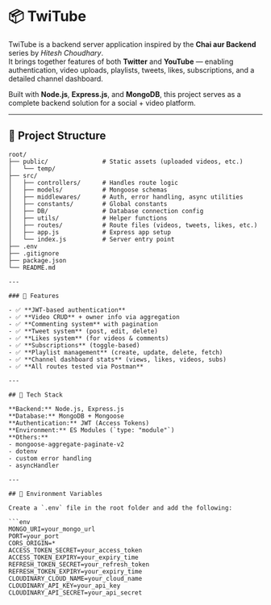 # 📦 TwiTube

TwiTube is a backend server application inspired by the **Chai aur Backend** series by *Hitesh Choudhary*.  
It brings together features of both **Twitter** and **YouTube** — enabling authentication, video uploads, playlists, tweets, likes, subscriptions, and a detailed channel dashboard.

Built with **Node.js**, **Express.js**, and **MongoDB**, this project serves as a complete backend solution for a social + video platform.

---

## 📁 Project Structure

```text
root/
├── public/               # Static assets (uploaded videos, etc.)
│   └── temp/
├── src/
│   ├── controllers/      # Handles route logic
│   ├── models/           # Mongoose schemas
│   ├── middlewares/      # Auth, error handling, async utilities
│   ├── constants/        # Global constants
│   ├── DB/               # Database connection config
│   ├── utils/            # Helper functions
│   ├── routes/           # Route files (videos, tweets, likes, etc.)
│   ├── app.js            # Express app setup
│   └── index.js          # Server entry point
├── .env
├── .gitignore
├── package.json
└── README.md

---

### 🚀 Features

- ✅ **JWT-based authentication**  
- ✅ **Video CRUD** + owner info via aggregation  
- ✅ **Commenting system** with pagination  
- ✅ **Tweet system** (post, edit, delete)  
- ✅ **Likes system** (for videos & comments)  
- ✅ **Subscriptions** (toggle-based)  
- ✅ **Playlist management** (create, update, delete, fetch)  
- ✅ **Channel dashboard stats** (views, likes, videos, subs)  
- ✅ **All routes tested via Postman**

---

## 🧰 Tech Stack

**Backend:** Node.js, Express.js  
**Database:** MongoDB + Mongoose  
**Authentication:** JWT (Access Tokens)  
**Environment:** ES Modules (`type: "module"`)  
**Others:**  
- mongoose-aggregate-paginate-v2  
- dotenv  
- custom error handling  
- asyncHandler  

---

## 🔐 Environment Variables

Create a `.env` file in the root folder and add the following:

```env
MONGO_URI=your_mongo_url
PORT=your_port
CORS_ORIGIN=*
ACCESS_TOKEN_SECRET=your_access_token
ACCESS_TOKEN_EXPIRY=your_expiry_time
REFRESH_TOKEN_SECRET=your_refresh_token
REFRESH_TOKEN_EXPIRY=your_expiry_time
CLOUDINARY_CLOUD_NAME=your_cloud_name
CLOUDINARY_API_KEY=your_api_key
CLOUDINARY_API_SECRET=your_api_secret
